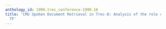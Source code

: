 ```yaml
---
anthology_id: 1999.trec_conference-1999.16
title: 'CMU Spoken Document Retrieval in Trec-8: Analysis of the role of Term Frequency
  TF'
---
```

